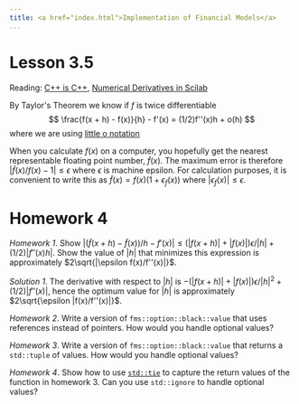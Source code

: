 ```yaml
---
title: <a href="index.html">Implementation of Financial Models</a>
...
```


# Lesson 3.5

Reading: [C++ is C++](http://xllblog.wordpress.com/2014/10/01/c-is-c/),
[Numerical Derivatives in Scilab](http://forge.scilab.org/index.php/p/docnumder/downloads/get/numericalderivatives-v0.2.pdf)

By Taylor's Theorem we know if $f$ is twice differentiable
$$
\frac{f(x + h) - f(x)}{h} - f'(x) = (1/2)f''(x)h + o(h)
$$
where we are using 
[little o notation](http://xlinux.nist.gov/dads/HTML/littleOnotation.html)


When you calculate $f(x)$ on a computer, you hopefully get the nearest
representable floating point number, $\tilde{f}(x)$.  The maximum error
is therefore $|\tilde{f}(x)/f(x) - 1| \le \epsilon$ where $\epsilon$
is machine epsilon. For calculation purposes, it is convenient to write
this as $\tilde{f}(x) = f(x)(1 + \epsilon_f(x))$ where $|\epsilon_f(x)|\le
\epsilon$.


# Homework 4

_Homework 1_. Show $|(\tilde{f}(x + h) - \tilde{f}(x))/h - f'(x)|
\le (|f(x + h)| + |f(x)|)\epsilon/|h| + (1/2)|f''(x)h|$.
Show the value of $|h|$ that minimizes this expression
is approximately $2\sqrt{|\epsilon f(x)/f''(x)|}$.

_Solution 1_. The derivative with respect to $|h|$ is
$-(|f(x+h)| + |f(x)|)\epsilon/|h|^2 + (1/2)|f''(x)|$,
hence the optimum value for $|h|$ is approximately $2\sqrt{\epsilon |f(x)/f''(x)|}$.

_Homework 2_. Write a version of `fms::option::black::value` that
uses references instead of pointers. How would you handle optional values?

_Homework 3_. Write a version of `fms::option::black::value` that
returns a `std::tuple` of values. How would you handle optional values?

_Homework 4_. Show how to use
[`std::tie`](http://en.cppreference.com/w/cpp/utility/tuple/tie)
to capture the return values of the
function in homework 3. Can you use `std::ignore` to handle optional values?
